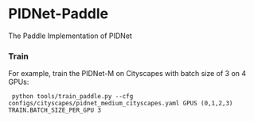 
# PIDNet-Paddle
The Paddle Implementation of PIDNet

### Train

For example, train the PIDNet-M on Cityscapes with batch size of 3 on 4 GPUs:
<pre><code> python tools/train_paddle.py --cfg configs/cityscapes/pidnet_medium_cityscapes.yaml GPUS (0,1,2,3) TRAIN.BATCH_SIZE_PER_GPU 3</code></pre>
